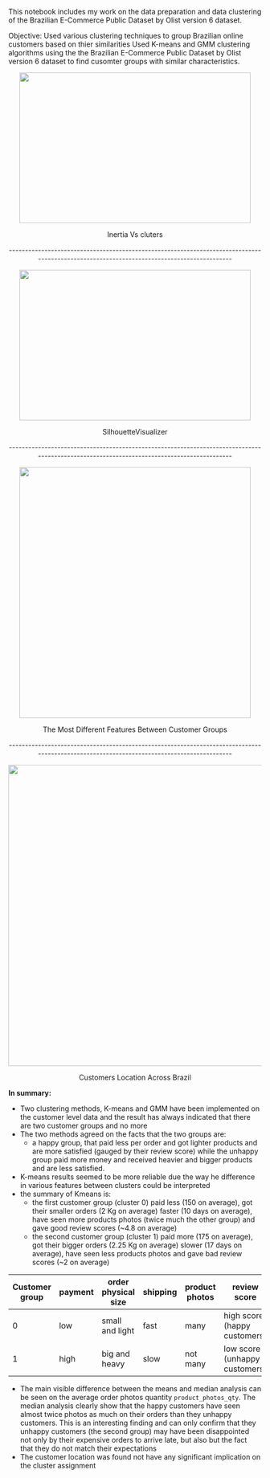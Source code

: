 This notebook includes my work on the data preparation and data clustering of the Brazilian E-Commerce Public Dataset by Olist version 6 dataset.

Objective: Used various clustering techniques to group Brazilian online customers based on thier similarities
Used K-means and GMM clustering algorithms using the the Brazilian E-Commerce Public Dataset by Olist version 6 dataset to find cusomter groups with similar characteristics.




<p align="center">
<img width="460" height="300" src='https://user-images.githubusercontent.com/26442702/144537000-e09ee378-5cab-41a1-8d21-5e5051c5ea19.png')>
</p>
<p align="center">
Inertia Vs cluters
</p> 

<p align="center">
------------------------------------------------------------------------------------------------------------------------------------------
</p>
<p align="center">
<img width="460" height="300" src='https://user-images.githubusercontent.com/26442702/144537036-4d17288a-33f5-47fb-9202-a819865ee01b.png')>
</p>
<p align="center">
SilhouetteVisualizer
</p> 

<p align="center">
------------------------------------------------------------------------------------------------------------------------------------------
</p>
<p align="center">
<img width="460" height="500" src='https://user-images.githubusercontent.com/26442702/144537064-f6f6825e-c9db-473b-b90a-432da9eab5d3.png')>
</p>
<p align="center">
The Most Different Features Between Customer Groups
</p> 

<p align="center">
------------------------------------------------------------------------------------------------------------------------------------------
</p>
<p align="center">
<img width="550" height="600" src='https://user-images.githubusercontent.com/26442702/144537070-d0e9cef3-c179-4c19-b499-23e657e2d166.png')>
</p>
<p align="center">
Customers Location Across Brazil
</p> 


**In summary:**
- Two clustering methods, K-means and GMM have been implemented on the customer level data and the result has always indicated that there are two customer groups and no more
- The two methods agreed on the facts that the two groups are:
    - a happy group, that paid less per order and got lighter products and are more satisfied (gauged by their review score) while the unhappy group paid more money and received heavier and bigger products and are less satisfied.
- K-means results seemed to be more reliable due the way he difference in various features between clusters could be interpreted
- the summary of Kmeans is:
    - the first customer group (cluster 0) paid less (150 on average), got their smaller orders (2 Kg on average) faster (10 days on average), have seen more products photos (twice  much the other group) and gave good review scores (~4.8 on average)
    - the second customer group (cluster 1) paid more (175 on average), got their bigger orders (2.25 Kg on average) slower (17 days on average), have seen less products photos and gave bad review scores (~2 on average)
    
    
| Customer group | payment | order physical size | shipping | product photos | review score |
| --- | --- | --- | --- | --- | --- |
| 0 | low | small and light | fast | many | high score (happy customers) | 
| 1 | high | big and heavy | slow | not many | low score (unhappy customers) | 

- The main visible difference between the means and median analysis can be seen on the average order photos quantity `product_photos_qty`. The median analysis clearly show that the happy customers have seen almost twice photos as much on their orders than they unhappy customers. This is an interesting finding and can only confirm that they unhappy customers (the second group) may have been disappointed not only by their expensive orders to arrive late, but also but the fact that they do not match their expectations
- The customer location was found not have any significant implication on the cluster assignment

